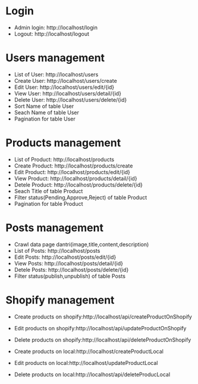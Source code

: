 # Login
- Admin login: http://localhost/login
- Logout: http://localhost/logout

# Users management
- List of User: http://localhost/users
- Create User: http://localhost/users/create
- Edit User: http://localhost/users/edit/{id}
- View User: http://localhost/users/detail/{id}
- Delete User: http://localhost/users/delete/{id}
- Sort Name of table User
- Seach Name of table User
- Pagination for table User

# Products management
- List of Product: http://localhost/products
- Create Product: http://localhost/products/create
- Edit Product: http://localhost/products/edit/{id}
- View Product: http://localhost/products/detail/{id}
- Detele Product: http://localhost/products/delete/{id}
- Seach Title of table Product
- Filter status(Pending,Approve,Reject) of table Product
- Pagination for table Product

# Posts management
- Crawl data page dantri(image,title,content,description)
- List of Posts: http://localhost/posts
- Edit Posts: http://localhost/posts/edit/{id}
- View Posts: http://localhost/posts/detail/{id}
- Detele Posts: http://localhost/posts/delete/{id}
- Filter status(publish,unpublish) of table Posts

# Shopify management
- Create products on shopify:http://localhost/api/createProductOnShopify
- Edit products on shopify:http://localhost/api/updateProductOnShopify
- Delete products on shopify:http://localhost/api/deleteProductOnShopify

- Create products on local:http://localhost/createProductLocal
- Edit products on local:http://localhost/updateProductLocal
- Delete products on local:http://localhost/api/deleteProducLocal
